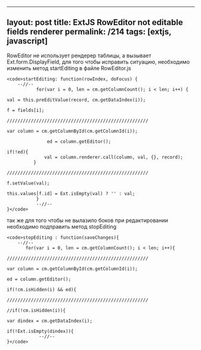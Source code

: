 ---
layout: post
title: ExtJS RowEditor not editable fields renderer
permalink: /214
tags: [extjs, javascript]
----

RowEditor  не использует рендерер таблицы, а вызывает Ext.form.DisplayField,
для  того чтобы исправить ситуацию, необходимо изменить метод startEditing в
файле RowEditor.js

    
    <code>startEditing: function(rowIndex, doFocus) {
        --//--
               for(var i = 0, len = cm.getColumnCount(); i < len; i++) {
    
    val = this.preEditValue(record, cm.getDataIndex(i));
    
    f = fields[i];
    
    /////////////////////////////////////////////////////
    
    var column = cm.getColumnById(cm.getColumnId(i));                
    
                   ed = column.getEditor();
    
    if(!ed){
                  val = column.renderer.call(column, val, {}, record);
              }
    
    /////////////////////////////////////////////////////
    
    f.setValue(val);
    
    this.values[f.id] = Ext.isEmpty(val) ? '' : val;
               }
               --//--
    }</code>


так же для того чтобы не вылазило боков при редактировании необходимо
подправить метод stopEditing

    
    <code>stopEditing : function(saveChanges){
        --//--
           for(var i = 0, len = cm.getColumnCount(); i < len; i++){
    
    /////////////////////////////////////////////////////
    
    var column = cm.getColumnById(cm.getColumnId(i));                
    
    ed = column.getEditor();            
    
    if(!cm.isHidden(i) && ed){
    
    /////////////////////////////////////////////////////
    
    //if(!cm.isHidden(i)){
    
    var dindex = cm.getDataIndex(i);
    
    if(!Ext.isEmpty(dindex)){
                --//--
    }</code>

